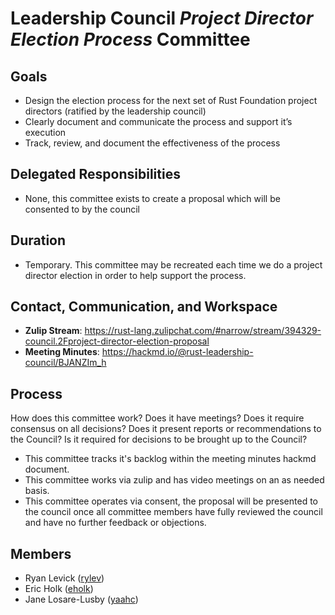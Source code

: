 # Leadership Council _Project Director Election Process_ Committee

## Goals

* Design the election process for the next set of Rust Foundation project directors (ratified by the leadership council)
* Clearly document and communicate the process and support it’s execution
* Track, review, and document the effectiveness of the process

## Delegated Responsibilities

* None, this committee exists to create a proposal which will be consented to by the council

## Duration

* Temporary. This committee may be recreated each time we do a project director election in order to help support the process.

## Contact, Communication, and Workspace

- **Zulip Stream**: https://rust-lang.zulipchat.com/#narrow/stream/394329-council.2Fproject-director-election-proposal
- **Meeting Minutes**: https://hackmd.io/@rust-leadership-council/BJANZIm_h

## Process

How does this committee work? Does it have meetings? Does it require consensus on all decisions? Does it present reports or recommendations to the Council? Is it required for decisions to be brought up to the Council?

* This committee tracks it's backlog within the meeting minutes hackmd document.
* This committee works via zulip and has video meetings on an as needed basis.
* This committee operates via consent, the proposal will be presented to the council once all committee members have fully reviewed the council and have no further feedback or objections.

## Members

* Ryan Levick ([rylev](https://github.com/rust-lang/team/blob/master/people/rylev.toml))
* Eric Holk ([eholk](https://github.com/rust-lang/team/blob/master/people/eholk.toml))
* Jane Losare-Lusby ([yaahc](https://github.com/rust-lang/team/blob/master/people/yaahc.toml))
